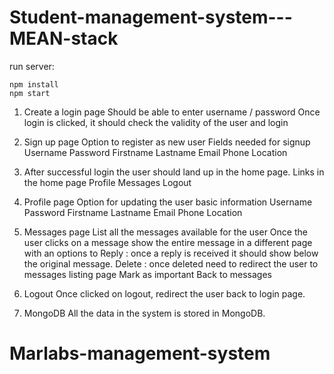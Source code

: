 # Student-management-system---MEAN-stack

run server: 

    npm install
    npm start


1. Create a login page
    Should be able to enter username / password
    Once login is clicked, it should check the validity of the user and login


2. Sign up page
    Option to register as new user
    Fields needed for signup
    Username
    Password
    Firstname
    Lastname
    Email
    Phone
    Location


3. After successful login the user should land up in the home page.
    Links in the home page
    Profile
    Messages
    Logout


4. Profile page
    Option for updating the user basic information
    Username
    Password
    Firstname
    Lastname
    Email
    Phone
    Location


5. Messages page
    List all the messages available for the user
    Once the user clicks on a message show the entire message in a different page with an options to 
    Reply : once a reply is received it should show below the original message.
    Delete : once deleted need to redirect the user to messages listing page
    Mark as important
    Back to messages


6. Logout
    Once clicked on logout, redirect the user back to login page.


7. MongoDB
    All the data in the system is stored in MongoDB.

# Marlabs-management-system
